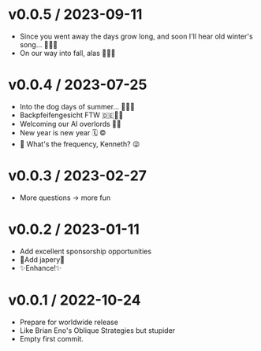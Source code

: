 
v0.0.5 / 2023-09-11
==================

  * Since you went away the days grow long, and soon I'll hear old winter's song... 🍂🍃🍁
  * On our way into fall, alas 🍁🍂🍃

v0.0.4 / 2023-07-25
==================

  * Into the dog days of summer... 🍹🌞🧃
  * Backpfeifengesicht FTW 🇩🇪🤦🏽
  * Welcoming our AI overlords 🤖🧠
  * New year is new year 🗓️ ©️
  * 📡 What's the frequency, Kenneth? 😜

v0.0.3 / 2023-02-27
==================

  * More questions -> more fun

v0.0.2 / 2023-01-11
===================

  * Add excellent sponsorship opportunities
  * 💙Add japery💛
  * ✨Enhance!✨

v0.0.1 / 2022-10-24
===================

  * Prepare for worldwide release
  * Like Brian Eno's Oblique Strategies but stupider
  * Empty first commit.

